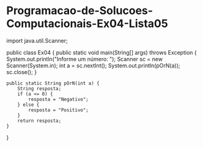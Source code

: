 # Programacao-de-Solucoes-Computacionais-Ex04-Lista05
import java.util.Scanner;

public class Ex04 {
    public static void main(String[] args) throws Exception {
        System.out.println("Informe um número: ");
        Scanner sc = new Scanner(System.in);
        int a = sc.nextInt();
        System.out.println(pOrN(a));
        sc.close();
    }

    public static String pOrN(int a) {
        String resposta;
        if (a <= 0) {
            resposta = "Negativo";
        } else {
            resposta = "Positivo";
        }
        return resposta;
    }
}
